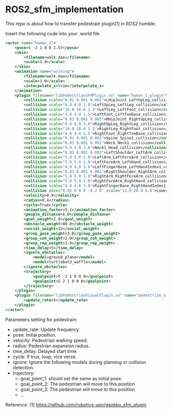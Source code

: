 # ROS2_sfm_implementation

This repo is about how to transfer pedestrain plugin[1] in ROS2 humble. 

Insert the following code into your .world file

```xml
<actor name="human_1">
	<pose>5 -2 1 0 0 1.57</pose>
	<skin>
		<filename>walk.dae</filename>
		<scale>1.0</scale>
	</skin>
	<animation name="walking">
		<filename>walk.dae</filename>
		<scale>1.0</scale>
		<interpolate_x>true</interpolate_x>
	</animation>
	<plugin filename="libPedestrianSFMPlugin.so" name="human_1_plugin">
		<collision scale="0.01 0.001 0.001">LHipJoint_LeftUpLeg_collision</collision>
		<collision scale="8.0 8.0 1.0">LeftUpLeg_LeftLeg_collision</collision>
		<collision scale="10.0 10.0 1.5">LeftLeg_LeftFoot_collision</collision>
		<collision scale="4.0 4.0 1.5">LeftFoot_LeftToeBase_collision</collision>
		<collision scale="0.01 0.001 0.001">RHipJoint_RightUpLeg_collision</collision>
		<collision scale="8.0 8.0 1.0">RightUpLeg_RightLeg_collision</collision>
		<collision scale="10.0 10.0 1.5">RightLeg_RightFoot_collision</collision>
		<collision scale="4.0 4.0 1.5">RightFoot_RightToeBase_collision</collision>
		<collision scale="0.01 0.001 0.001">Spine_Spine1_collision</collision>
		<collision scale="0.01 0.001 0.001">Neck_Neck1_collision</collision>
		<collision scale="5.0 5.0 3.0">Neck1_Head_collision</collision>
		<collision scale="0.01 0.001 0.001">LeftShoulder_LeftArm_collision</collision>
		<collision scale="5.0 5.0 1.0">LeftArm_LeftForeArm_collision</collision>
		<collision scale="5.0 5.0 1.0">LeftForeArm_LeftHand_collision</collision>
		<collision scale="4.0 4.0 3.0">LeftFingerBase_LeftHandIndex1_collision</collision>
		<collision scale="0.01 0.001 0.001">RightShoulder_RightArm_collision</collision>
		<collision scale="5.0 5.0 1.0">RightArm_RightForeArm_collision</collision>
		<collision scale="5.0 5.0 1.0">RightForeArm_RightHand_collision</collision>
		<collision scale="4.0 4.0 3.0">RightFingerBase_RightHandIndex1_collision</collision>
		<collision pose="0.05 0 0 0 -0.2 0" scale="12.0 20.0 5.0">LowerBack_Spine_collision</collision>
		<velocity>0.9</velocity>
		<radius>0.4</radius>
		<cycle>True</cycle>
		<animation_factor>5.1</animation_factor>
		<people_distance>6.0</people_distance>
		<goal_weight>2.0</goal_weight>
		<obstacle_weight>80.0</obstacle_weight>
		<social_weight>15</social_weight>
		<group_gaze_weight>3.0</group_gaze_weight>
		<group_coh_weight>2.0</group_coh_weight>
		<group_rep_weight>1.0</group_rep_weight>
		<time_delay>5</time_delay>
		<ignore_obstacles>
			<model>ground_plane</model>
			<model>turtlebot3_waffle</model>
		</ignore_obstacles>
		<trajectory>
			<goalpoint>5 -2 1 0 0 0</goalpoint>
			<goalpoint>5 2 1 0 0 0</goalpoint>
		</trajectory>
	</plugin>
	<plugin filename="libPedestrianVisualPlugin.so" name="pedestrian_visual">
		<update_rate>5</update_rate>
	</plugin>
</actor>
```

Parameters setting for pedestrain:
- update_rate: Update frequency.
- pose: Initial position.
- velocity: Pedestrian walking speed.
- radius: Pedestrian expansion radius.
- time_delay: Delayed start time.
- cycle: If true, loop; vice verse.
- ignore: Ignore the following models during planning or collision detection.
- trajectory:
  - goal_point_1: should set the same as initial pose.
  - goal_point_2: The pedestrian will move to this position
  - goal_point_3: The pedestrian will move to this position
  - ...





Reference:
[1] https://github.com/robotics-upo/gazebo_sfm_plugin
